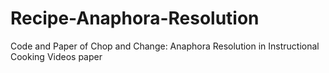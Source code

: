 # Recipe-Anaphora-Resolution
Code and Paper of Chop and Change: Anaphora Resolution in Instructional Cooking Videos paper
